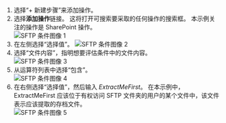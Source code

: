 1. 选择“+ 新建步骤”来添加操作。  
2. 选择**添加操作**链接。 这将打开可搜索要采取的任何操作的搜索框。 本示例关注的操作是 SharePoint 操作。    
   ![SFTP 条件图像 1](./media/connectors-create-api-sftp/condition-1.png)    
3. 在左侧选择“选择值”。 
   ![SFTP 条件图像 2](./media/connectors-create-api-sftp/condition-2.png)    
4. 选择“文件内容”，指明想要评估条件中的文件内容。      
   ![SFTP 条件图像 3](./media/connectors-create-api-sftp/condition-3.png)   
5. 从运算符列表中选择“包含”。       
   ![SFTP 条件图像 4](./media/connectors-create-api-sftp/condition-4.png)   
6. 在右侧选择“选择值”，然后输入 *ExtractMeFirst*。 在本示例中，ExtractMeFirst 应该位于有权访问 SFTP 文件夹的用户的某个文件中，该文件表示应该提取的存档文件。  
   ![SFTP 条件图像 5](./media/connectors-create-api-sftp/condition-5.png)   

